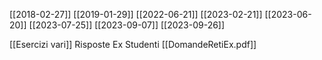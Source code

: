 [[2018-02-27]]
[[2019-01-29]]
[[2022-06-21]]
[[2023-02-21]]
[[2023-06-20]]
[[2023-07-25]]
[[2023-09-07]]
[[2023-09-26]]

[[Esercizi vari]]
Risposte Ex Studenti [[DomandeRetiEx.pdf]]